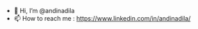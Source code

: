 - 👋 Hi, I’m @andinadila
- 📫 How to reach me : https://www.linkedin.com/in/andinadila/

<!---
andinadila/andinadila is a ✨ special ✨ repository because its `README.md` (this file) appears on your GitHub profile.
You can click the Preview link to take a look at your changes.
--->

